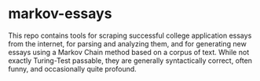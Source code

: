 # markov-essays

This repo contains tools for scraping successful college application essays from the internet, for parsing and analyzing them, 
and for generating new essays using a Markov Chain method based on a corpus of text. While not exactly Turing-Test passable,
they are generally syntactically correct, often funny, and occasionally quite profound.
